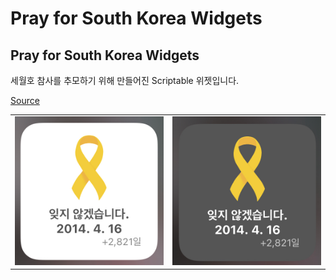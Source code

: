 # Pray for South Korea Widgets

## Pray for South Korea Widgets

세월호 참사를 추모하기 위해 만들어진 Scriptable 위젯입니다.

[Source](pray4southkorea.js)

|                     |                     |
| ------------------- | ------------------- |
| ![](img/logo_1.png) | ![](img/logo_2.png) |
